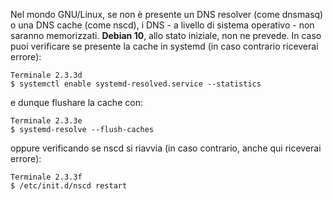 Nel mondo GNU/Linux, se non è presente un DNS resolver (come dnsmasq) o una DNS cache (come nscd), i DNS - a livello di sistema operativo - non saranno memorizzati. **Debian 10**, allo stato iniziale, non ne prevede.
In caso puoi verificare se presente la cache in systemd (in caso contrario riceverai errore):
```
Terminale 2.3.3d
$ systemctl enable systemd-resolved.service --statistics
```
e dunque flushare la cache con:
```
Terminale 2.3.3e
$ systemd-resolve --flush-caches
```
oppure verificando se nscd si riavvia (in caso contrario, anche qui riceverai errore):
```
Terminale 2.3.3f
$ /etc/init.d/nscd restart
```